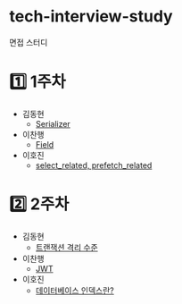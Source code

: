 # tech-interview-study

면접 스터디

# :one: 1주차

- 김동현
  - [Serializer](Python/Django/Serializer.md)
- 이찬행
  - [Field](Python/Django/Field.md)
- 이호진
  - [select_related, prefetch_related](Python/Django/select_related,%20prefetch_related.md)

# :two: 2주차

- 김동현
  - [트랜잭션 격리 수준](Database/transaction-isolation-level.md)
- 이찬행
  - [JWT](BE/jwt.md)
- 이호진
  - [데이터베이스 인덱스란?](Database/index.md)
